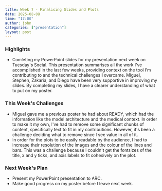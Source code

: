 ```yaml
---
title: Week 7 - Finalising Slides and Plots
date: 2025-08-08
time: "17:00"
author: john
categories: ["presentation"]
layout: post
---
```


### Highlights

- Comleting my PowerPoint slides for my presentation next week on Tuesday's Social. This presentation summarises all the work I've accomplished in the last few weeks, providing context on the tool I'm contributing to and the technical challenges I overcame. Miguel, Stephen, Zakaria, and Diego have been very supportive in improving my slides. By completing my slides, I have a clearer understanding of what to put on my poster.

### This Week's Challenges
- MIguel gave me a previous poster he had about READY, which had the information like the model architecture and the medical context. In order to make it my own, I've had to remove some significant chunks of content, specifically text to fit in my contributions. However, it's been a challenge deciding what to remove since I see value in all of it.
- In order for the plots to be easily readable by the audience, I had to increase their resolution of the images and the colour of the lines and bars. This was a challenge because I couldn't get the fontsizes of the title, x and y ticks, and axis labels to fit cohesively on the plot. 

### Next Week's Plan
- Present my PowerPoint presentation to ARC.
- Make good progress on my poster before I leave next week.

